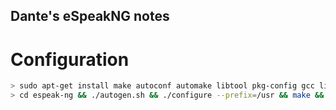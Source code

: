 ## Dante's eSpeakNG notes
# Configuration
```bash
> sudo apt-get install make autoconf automake libtool pkg-config gcc libsonic-dev ruby-ronn ruby-kramdown
> cd espeak-ng && ./autogen.sh && ./configure --prefix=/usr && make && sudo make LIBDIR=/usr/lib/x86_64-linux-gnu install
```